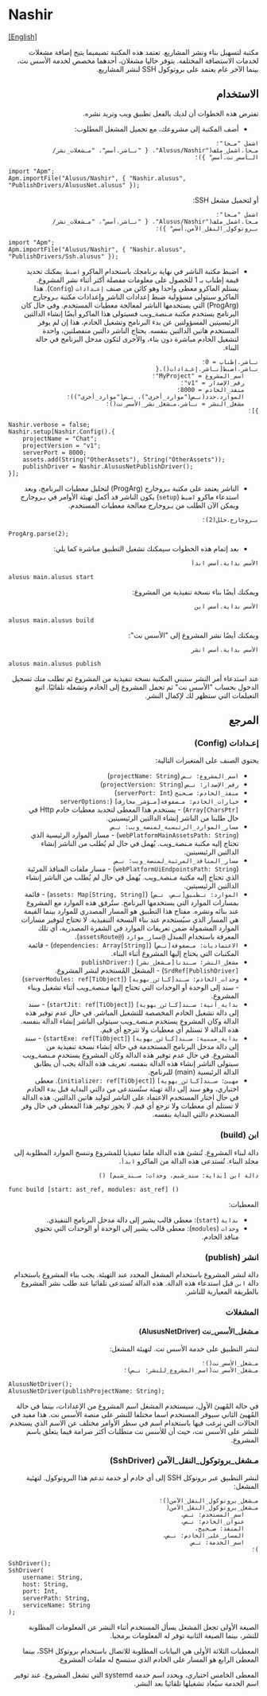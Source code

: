 # Nashir
[[English]](readme.md)

<div dir=rtl>

مكتبة لتسهيل بناء ونشر المشاريع. تعتمد هذه المكتبة تصيميما يتيح إضافة مشغلات لخدمات الاستضافة المختلفة.
يتوفر حاليا مشغلان، أحدهما مخصص لخدمة الأسس نت، بينما الآخر عام يعتمد على بروتوكول SSH لنشر المشاريع.

## الاستخدام

تفترض هذه الخطوات أن لديك بالفعل تطبيق ويب وتريد نشره.

* أضف المكتبة إلى مشروعك، مع تحميل المشغل المطلوب:

```
اشمل "مـحا"؛
مـحا.اشمل_ملف("Alusus/Nashir"، { "نـاشر.أسس"، "مـشغلات_نشر/الـأسس_نت.أسس" })؛
```

<div dir=ltr>

```
import "Apm";
Apm.importFile("Alusus/Nashir", { "Nashir.alusus", "PublishDrivers/AlususNet.alusus" });
```

</div>

أو لتحميل مشغل SSH:

```
اشمل "مـحا"؛
مـحا.اشمل_ملف("Alusus/Nashir"، { "نـاشر.أسس"، "مـشغلات_نشر/بـروتوكول_النقل_الآمن.أسس" })؛
```

<div dir=ltr>

```
import "Apm";
Apm.importFile("Alusus/Nashir", { "Nashir.alusus", "PublishDrivers/Ssh.alusus" });
```

</div>

* اضبط مكتبة الناشر في نهاية برنامجك باستخدام الماكرو `اضبط`. يمكنك تحديد قيمة إطناب بـ 1 للحصول على
  معلومات مفصلة أكثر أثناء نشر المشروع. يستلم الماكرو معطى واحدا وهو كائن من صنف `إعـدادات` (`Config`).
  هذا الماكرو سيتولى مسؤولية ضبط إعدادات الناشر وإعدادات مكتبة بـروجارج (ProgArg) التي يستخدمها الناشر
  لمعالجة معطيات المستخدم. وفي حال كان البرنامج يستخدم مكتبة مـنصة_ويب فسيتولى هذا الماكرو أيضًا إنشاء
  الدالتين الرئيسيتين المسؤولتين عن بدء البرنامج وتشغيل الخادم، هذا إن لم يوفر المستخدم هاتين الدالتين
  بنفسه. يحتاج الناشر دالتين منفصلتين، واحدة لتشغيل الخادم مباشرة دون بناء، والأخرى لتكون مدخل البرنامج
  في حالة البناء.

```
نـاشر.إطناب = 0؛
نـاشر.اضبط[نـاشر.إعـدادات().{
    اسم_المشروع = "MyProject"؛
    رقم_الإصدار = "v1"؛
    منفذ_الخادم = 8000؛
    الموارد.حدد(نـص("موارد_أخرى")، نـص("موارد_أخرى"))؛
    مشغل_النشر = نـاشر.مـشغل_نشر_الأسس_نت()؛
}]؛
```

<div dir=ltr>

```
Nashir.verbose = false;
Nashir.setup[Nashir.Config().{
    projectName = "Chat";
    projectVersion = "v1";
    serverPort = 8000;
    assets.add(String("OtherAssets"), String("OtherAssets"));
    publishDriver = Nashir.AlususNetPublishDriver();
}];
```

</div>

* الناشر يعتمد على مكتبة بـروجارج (ProgArg) لتحليل معطيات البرنامج، وبعد استدعاء ماكرو `اضبط` (`setup`)
  يكون الناشر قد أكمل تهيئة الأوامر في بـروجارج ويمكن الآن الطلب من بـروجارج معالجة معطيات المستخدم.

```
بـروجارج.حلل(2)؛
```

<div dir=ltr>

```
ProgArg.parse(2);
```

</div>

* بعد إتمام هذه الخطوات سيمكنك تشغيل التطبيق مباشرة كما يلي:

```
الأسس بداية.أسس ابدأ
```

<div dir=ltr>

```
alusus main.alusus start
```

</div>

ويمكنك أيضًا بناء نسخة تنفيذية من المشروع:

```
الأسس بداية.أسس ابن
```

<div dir=ltr>

```
alusus main.alusus build
```

</div>

ويمكنك أيضًا نشر المشروع إلى "الأسس نت":

```
الأسس بداية.أسس انشر
```

<div dir=ltr>

```
alusus main.alusus publish
```

</div>

عند استدعاء أمر النشر ستبني المكتبة نسخة تنفيذية من المشروع ثم تطلب منك تسجيل الدخول بحساب "الأسس نت"
ثم تحمل المشروع إلى الخادم وتشغله تلقائيًا. اتبع التعيلمات التي ستظهر لك لإكمال النشر.


## المرجع

### إعـدادات (Config)

يحتوي الصنف على المتغيرات التالية:

* `اسم_المشروع: نـص` (`projectName: String`)
* `رقم_الإصدار: نـص` (`projectVersion: String`)
* `منفذ_الخادم: صـحيح` (`serverPort: Int`)
* `خيارات_الخادم: مـصفوفة[مـؤشر_محارف]` (`serverOptions: Array[CharsPtr]`) - يستخدم هذا المعطى لتحديد
  معطيات خادم Http في حال طلبنا من الناشر إنشاء الدالتين الرئيسيتين.
* `مسار_الموارد_الرئيسية_لمنصة_ويب: نـص` (`webPlatformMainAssetsPath: String`) - مسار الموارد الرئيسية
  الذي تحتاج إليه مكتبة مـنصة_ويب. يُهمل في حال لم يُطلب من الناشر إنشاء الدالتين الرئيسيتين.
* `مسار_المنافذ_المرئية_لمنصة_ويب: نـص` (`webPlatformUiEndpointsPath: String`) - مسار ملفات المنافذ
  المرئية الذي تحتاج إليه مكتبة مـنصة_ويب. يُهمل في حال لم يُطلب من الناشر إنشاء الدالتين الرئيسيتين.
* `الموارد: تـطبيق[نـص، نـص]` (`assets: Map[String, String]`) - قائمة بمسارات الموارد التي يستخدمها البرنامج.
  ستُرفق هذه الموارد مع المشروع عند بنائه ونشره. مفتاح هذا التطبيق هو المسار المصدري للموارد بينما القيمة
  هي المسار الذي سيُستخدم عند بناء النسخة التنفيذية. لا تحتاج لتوفير مسارات الموارد المشمولة ضمن تعريفات
  الموارد في الشفرة المصدرية، أي تلك المعرفة باستخدام المبدل `@مسار_موارد` (`@assetsRoute`).
* `الاعتماديات: مـصفوفة[نـص]` (`dependencies: Array[String]`) - قائمة المكتبات التي يحتاج إليها المشروع
  أثناء البناء.
* `مشغل_النشر: سـندنا[مـشغل_نشر]` (`publishDriver: SrdRef[PublishDriver]`) - المشغل المُستخدم لنشر المشروع.
* `وحدات_الخادم: سـند[كـائن_بهوية]` (`serverModules: ref[TiObject]`) - سند إلى الوحدة أو الوحدات التي
  تحتاج إليها مـنصة_ويب أثناء تشغيل وبناء المشروع.
* `بداية_آنية: سـند[كـائن_بهوية]` (`startJit: ref[TiObject]`) - سند إلى دالة تشغيل الخادم المخصصة للتشغيل
  المباشر. في حال عدم توفير هذه الدالة وكان المشروع يستخدم مـنصة_ويب سيتولى الناشر إنشاء الدالة بنفسه.
  هذه الدالة لا تستلم أي معطيات ولا تترجع أي قيم.
* `بداية_مبنية: سـند[كـائن_بهوية]` (`startExe: ref[TiObject]`) - سند إلى دالة مدخل البرنامج المستخدمة في
  حالة إنشاء نسخة تنفيذية من المشروع. في حال عدم توفير هذه الدالة وكان المشروع يستخدم مـنصة_ويب سيتولى
  الناشر إنشاء هذه الدالة بنفسه. تعريف هذه الدالة يجب أن يطابق الدالة الرئيسية (main) للبرنامج.
* `مهيئ: سـند[كـائن_بهوية]` (`initializer: ref[TiObject]`). معطى اختياري، وهو سند إلى دالة تهيئة ستُستدعى
  من دالتي البداية قبل بدء الخادم في حال اختار المستخدم الاعتماد على الناشر لتوليد هاتين الدالتين. هذه
  الدالة لا تستلم أي معطيات ولا ترجع أي قيم. لا يجوز توفير هذا المعطى في حال وفر المستخدم دالتي البداية بنفسه.

### ابن (build)

دالة لبناء المشروع. تُنشئ هذه الدالة ملفا تنفيذيا للمشروع وتنسخ الموارد المطلوبة إلى مجلد البناء.
تُستدعى هذه الدالة من الماكرو `ابدأ`.

```
دالة ابن [بداية: سند_شبم، وحدات: سـند_شبم] ()
```

<div dir=ltr>

```
func build [start: ast_ref, modules: ast_ref] ()
```

</div>

المعطيات:
* `بداية` (`start`): معطى قالب يشير إلى دالة مدخل البرنامج التنفيذي.
* `وحدات` (`modules`): معطى قالب يشير إلى الوحدة أو الوحدات التي تحتوي منافذ الخادم.

### انشر (publish)

دالة لنشر المشروع باستخدام المشغل المحدد عند التهيئة. يجب بناء المشروع باستخدام دالة `ابن` قبل استدعاء هذه الدالة.
هذه الدالة تُستدعى تلقائيا عند طلب نشر المشروع بالطريقة المعيارية للناشر.

### المشغلات

#### مـشغل_الأسس_نت (AlususNetDriver)

لنشر التطبيق على خدمة الأسس نت. لتهيئة المشغل:

```
مـشغل_الأسس_نت()؛
مـشغل_الأسس_نت(اسم_المشروع_للنشر: نـص)؛
```

<div dir=ltr>

```
AlususNetDriver();
AlususNetDriver(publishProjectName: String);
```

</div>

في حالة المُهيئ الأول، سيستخدم المشغل اسم المشروع من الإعدادات، بينما في حالة المُهيئ الثاني سيوفر
المستخدم اسما مختلفا للنشر على منصة الأسس نت. هذا مفيد في الحالات التي نرغب فيها باستخدام اسم في
سطر الأوامر مختلف عن الاسم الذي يستخدم للنشر على الأسس نت، حيث أن للأسس نت متطلبات أكثر صرامة فيما
يتعلق باسم المشروع.

### مـشغل_بروتوكول_النقل_الآمن (SshDriver)

لنشر التطبيق عبر بروتوكل SSH إلى أي خادم أو خدمة تدعم هذا البروتوكول. لتهئية المشغل:

```
مـشغل_بروتوكول_النقل_الآمن()؛
مـشغل_بروتوكول_النقل_الآمن(
    اسم_المستخدم: نـص،
    عنوان_الخادم: نـص،
    المنفذ: صـحيح،
    المسار_على_الخادم: نـص،
    اسم_الخدمة: نـص
)؛
```

<div dir=ltr>

```
SshDriver();
SshDriver(
    username: String,
    host: String,
    port: Int,
    serverPath: String,
    serviceName: String
);
```

</div>

الصيغة الأولى تجعل المشغل يسأل المستخدم أثناء النشر عن المعلومات المطلوبة للنشر، بينما الصيغة
الثانية توفر له المعلومات برمجيا.

المعطيات الثلاثة الأولى هي البيانات المطلوبة للاتصال باستخدام
بروتوكل SSH، بينما المعطى الرابع هو المسار على الخادم الذي ستنسخ له ملفات المشروع.

المعطى الخامس اختياري، ويحدد اسم خدمة systemd التي تشغل المشروع. عند توفير اسم الخدمة سيُعاد
تشغيلها تلقائيا بعد النشر.

</div>

